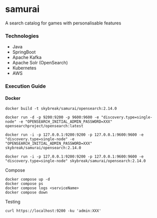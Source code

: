# samurai
A search catalog for games with personalisable features

### Technologies
 - Java
 - SpringBoot
 - Apache Kafka
 - Apache Solr (OpenSearch)
 - Kubernetes
 - AWS

### Execution Guide

#### Docker

```
docker build -t skybreak/samurai/opensearch:2.14.0
```

````
docker run -d -p 9200:9200 -p 9600:9600 -e "discovery.type=single-node" -e "OPENSEARCH_INITIAL_ADMIN_PASSWORD=XXX" opensearchproject/opensearch:latest

docker run -i -p 127.0.0.1:9200:9200 -p 127.0.0.1:9600:9600 -e "discovery.type=single-node" -e "OPENSEARCH_INITIAL_ADMIN_PASSWORD=XXX" skybreak/samurai/opensearch:2.14.0

docker run -i -p 127.0.0.1:9200:9200 -p 127.0.0.1:9600:9600 -e "discovery.type=single-node" skybreak/samurai/opensearch:2.14.0
````

Compose

```
docker compose up -d
docker compose ps
docker compose logs <serviceName>
docker compose down
```

Testing

```
curl https://localhost:9200 -ku 'admin:XXX'
```